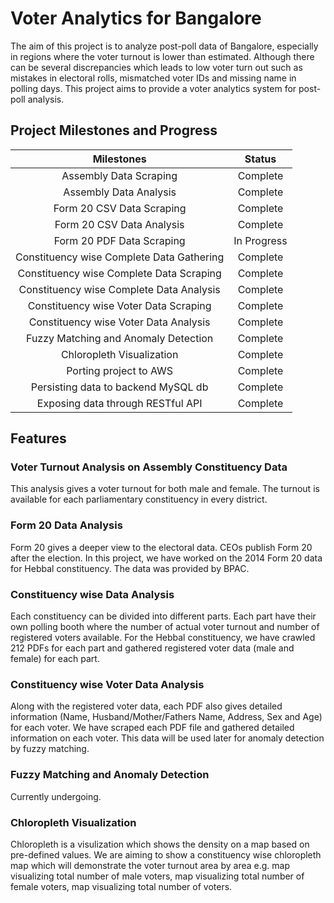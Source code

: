 Voter Analytics for Bangalore
=============================

The aim of this project is to analyze post-poll data of Bangalore, especially in regions where the voter turnout is lower than estimated. Although there can be several discrepancies which leads to low voter turn out such as mistakes in electoral rolls, mismatched voter IDs and missing name in polling days. This project aims to provide a voter analytics system for post-poll analysis.

Project Milestones and Progress
-------------------------------

| Milestones                                  | Status          |
| :-----------------------------------------: | :-------------: |
| Assembly Data Scraping                      | Complete        |
| Assembly Data Analysis                      | Complete        |
| Form 20 CSV Data Scraping                   | Complete        |
| Form 20 CSV Data Analysis                   | Complete        |
| Form 20 PDF Data Scraping                   | In Progress     |
| Constituency wise Complete Data Gathering   | Complete        |
| Constituency wise Complete Data Scraping    | Complete        |
| Constituency wise Complete Data Analysis    | Complete        |
| Constituency wise Voter Data Scraping       | Complete        |
| Constituency wise Voter Data Analysis       | Complete        |
| Fuzzy Matching and Anomaly Detection        | Complete        |
| Chloropleth Visualization                   | Complete        |
| Porting project to AWS                      | Complete        |
| Persisting data to backend MySQL db         | Complete        |
| Exposing data through RESTful API           | Complete        |

## Features

### Voter Turnout Analysis on Assembly Constituency Data

This analysis gives a voter turnout for both male and female. The turnout is available for each parliamentary constituency in every district.

### Form 20 Data Analysis

Form 20 gives a deeper view to the electoral data. CEOs publish Form 20 after the election. In this project, we have worked on the 2014 Form 20 data for Hebbal constituency. The data was provided by BPAC.

### Constituency wise Data Analysis

Each constituency can be divided into different parts. Each part have their own polling booth where the number of actual voter turnout and number of registered voters available. For the Hebbal constituency, we have crawled 212 PDFs for each part and gathered registered voter data (male and female) for each part.

### Constituency wise Voter Data Analysis

Along with the registered voter data, each PDF also gives detailed information (Name, Husband/Mother/Fathers Name, Address, Sex and Age) for each voter. We have scraped each PDF file and gathered detailed information on each voter. This data will be used later for anomaly detection by fuzzy matching.

### Fuzzy Matching and Anomaly Detection

Currently undergoing.

### Chloropleth Visualization

Chloropleth is a visulization which shows the density on a map based on pre-defined values. We are aiming to show a constituency wise chloropleth map which will demonstrate the voter turnout area by area e.g. map visualizing total number of male voters, map visualizing total number of female voters, map visualizing total number of voters.

